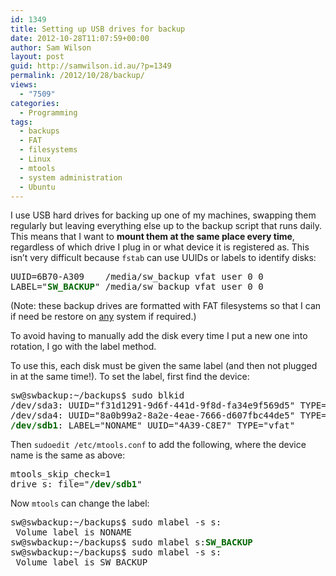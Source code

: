```yaml
---
id: 1349
title: Setting up USB drives for backup
date: 2012-10-28T11:07:59+00:00
author: Sam Wilson
layout: post
guid: http://samwilson.id.au/?p=1349
permalink: /2012/10/28/backup/
views:
  - "7509"
categories:
  - Programming
tags:
  - backups
  - FAT
  - filesystems
  - Linux
  - mtools
  - system administration
  - Ubuntu
---
```

I use USB hard drives for backing up one of my machines, swapping them regularly but leaving everything else up to the backup script that runs daily. This means that I want to **mount them at the same place every time**, regardless of which drive I plug in or what device it is registered as. This isn’t very difficult because `fstab` can use UUIDs or labels to identify disks:

<pre>UUID=6B70-A309    /media/sw_backup vfat user 0 0
LABEL="<strong style="color:#060">SW_BACKUP</strong>" /media/sw_backup vfat user 0 0
</pre>

(Note: these backup drives are formatted with FAT filesystems so that I can if need be restore on [any](http://en.wikipedia.org/wiki/Comparison_of_file_systems#Supporting_operating_systems "Wikipedia's list of which OSs support which filesystems") system if required.)

To avoid having to manually add the disk every time I put a new one into rotation, I go with the label method.

To use this, each disk must be given the same label (and then not plugged in at the same time!). To set the label, first find the device:

<pre>sw@swbackup:~/backups$ sudo blkid
/dev/sda3: UUID="f31d1291-9d6f-441d-9f8d-fa34e9f569d5" TYPE="swap"
/dev/sda4: UUID="8a0b99a2-8a2e-4eae-7666-d607fbc44de5" TYPE="ext4"
<strong style="color:#060">/dev/sdb1</strong>: LABEL="NONAME" UUID="4A39-C8E7" TYPE="vfat"
</pre>

Then `sudoedit /etc/mtools.conf` to add the following, where the device name is the same as above:

<pre>mtools_skip_check=1
drive s: file="<strong style="color:#060">/dev/sdb1</strong>"
</pre>

Now `mtools` can change the label:

<pre>sw@swbackup:~/backups$ sudo mlabel -s s:
 Volume label is NONAME
sw@swbackup:~/backups$ sudo mlabel s:<strong style="color:#060">SW_BACKUP</strong>
sw@swbackup:~/backups$ sudo mlabel -s s:
 Volume label is SW_BACKUP
</pre>